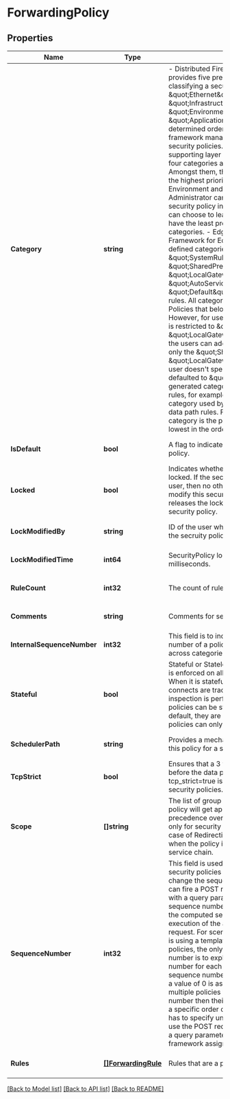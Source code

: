 # ForwardingPolicy

## Properties
Name | Type | Description | Notes
------------ | ------------- | ------------- | -------------
**Category** | **string** | - Distributed Firewall - Policy framework provides five pre-defined categories for classifying a security policy. They are \&quot;Ethernet\&quot;,\&quot;Emergency\&quot;, \&quot;Infrastructure\&quot; \&quot;Environment\&quot; and \&quot;Application\&quot;. There is a pre-determined order in which the policy framework manages the priority of these security policies. Ethernet category is for supporting layer 2 firewall rules. The other four categories are applicable for layer 3 rules. Amongst them, the Emergency category has the highest priority followed by Infrastructure, Environment and then Application rules. Administrator can choose to categorize a security policy into the above categories or can choose to leave it empty. If empty it will have the least precedence w.r.t the above four categories. - Edge Firewall - Policy Framework for Edge Firewall provides six pre-defined categories \&quot;Emergency\&quot;, \&quot;SystemRules\&quot;, \&quot;SharedPreRules\&quot;, \&quot;LocalGatewayRules\&quot;, \&quot;AutoServiceRules\&quot; and \&quot;Default\&quot;, in order of priority of rules. All categories are allowed for Gatetway Policies that belong to &#x27;default&#x27; Domain. However, for user created domains, category is restricted to \&quot;SharedPreRules\&quot; or \&quot;LocalGatewayRules\&quot; only. Also, the users can add/modify/delete rules from only the \&quot;SharedPreRules\&quot; and \&quot;LocalGatewayRules\&quot; categories. If user doesn&#x27;t specify the category then defaulted to \&quot;Rules\&quot;. System generated category is used by NSX created rules, for example BFD rules. Autoplumbed category used by NSX verticals to autoplumb data path rules. Finally, \&quot;Default\&quot; category is the placeholder default rules with lowest in the order of priority.  | [optional] [default to null]
**IsDefault** | **bool** | A flag to indicate whether policy is a default policy. | [optional] [default to null]
**Locked** | **bool** | Indicates whether a security policy should be locked. If the security policy is locked by a user, then no other user would be able to modify this security policy. Once the user releases the lock, other users can update this security policy.  | [optional] [default to false]
**LockModifiedBy** | **string** | ID of the user who last modified the lock for the secruity policy.  | [optional] [default to null]
**LockModifiedTime** | **int64** | SecurityPolicy locked/unlocked time in epoch milliseconds. | [optional] [default to null]
**RuleCount** | **int32** | The count of rules in the policy.  | [optional] [default to null]
**Comments** | **string** | Comments for security policy lock/unlock. | [optional] [default to null]
**InternalSequenceNumber** | **int32** | This field is to indicate the internal sequence number of a policy with respect to the policies across categories.  | [optional] [default to null]
**Stateful** | **bool** | Stateful or Stateless nature of security policy is enforced on all rules in this security policy. When it is stateful, the state of the network connects are tracked and a stateful packet inspection is performed. Layer3 security policies can be stateful or stateless. By default, they are stateful. Layer2 security policies can only be stateless.  | [optional] [default to null]
**SchedulerPath** | **string** | Provides a mechanism to apply the rules in this policy for a specified time duration.  | [optional] [default to null]
**TcpStrict** | **bool** | Ensures that a 3 way TCP handshake is done before the data packets are sent. tcp_strict&#x3D;true is supported only for stateful security policies.  | [optional] [default to null]
**Scope** | **[]string** | The list of group paths where the rules in this policy will get applied. This scope will take precedence over rule level scope. Supported only for security and redirection policies. In case of RedirectionPolicy, it is expected only when the policy is NS and redirecting to service chain.  | [optional] [default to null]
**SequenceNumber** | **int32** | This field is used to resolve conflicts between security policies across domains. In order to change the sequence number of a policy one can fire a POST request on the policy entity with a query parameter action&#x3D;revise The sequence number field will reflect the value of the computed sequence number upon execution of the above mentioned POST request. For scenarios where the administrator is using a template to update several security policies, the only way to set the sequence number is to explicitly specify the sequence number for each security policy. If no sequence number is specified in the payload, a value of 0 is assigned by default. If there are multiple policies with the same sequence number then their order is not deterministic. If a specific order of policies is desired, then one has to specify unique sequence numbers or use the POST request on the policy entity with a query parameter action&#x3D;revise to let the framework assign a sequence number  | [optional] [default to null]
**Rules** | [**[]ForwardingRule**](ForwardingRule.md) | Rules that are a part of this ForwardingPolicy | [optional] [default to null]

[[Back to Model list]](../README.md#documentation-for-models) [[Back to API list]](../README.md#documentation-for-api-endpoints) [[Back to README]](../README.md)

